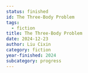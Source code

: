 ```yaml
---
status: finished
id: The Three-Body Problem
tags:
  - fiction
title: The Three-Body Problem
date: 2024-12-23
author: Liu Cixin
category: fiction
year-finished: 2024
subcategory: progress
---
```

